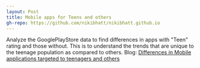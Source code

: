 ```yaml
---
layout: Post
title: Mobile apps for Teens and others
gh-repo: https://github.com/nikibhatt/nikibhatt.github.io
---
```


Analyze the GooglePlayStore data to find differences in apps with "Teen" rating and those without. This is to understand the trends that are unique to the teenage population as compared to others. 
Blog: <a href="https://medium.com/@nikibhatt_87978/mobile-application-usage-and-differences-between-teenagers-and-rest-of-population-c664b389bb04" title="Differences in Mobile applications targeted to teenagers and others">Differences in Mobile applications targeted to teenagers and others</a>
